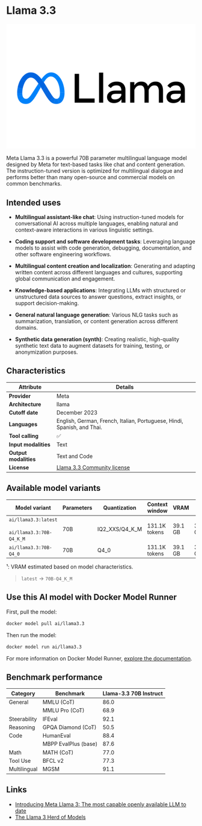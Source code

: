 # Llama 3.3

![logo](https://github.com/docker/model-cards/raw/refs/heads/main/logos/meta-280x184-overview@2x.svg)

Meta Llama 3.3 is a powerful 70B parameter multilingual language model designed by Meta for text-based tasks like chat and content generation. The instruction-tuned version is optimized for multilingual dialogue and performs better than many open-source and commercial models on common benchmarks.

## Intended uses

- **Multilingual assistant-like chat**: Using instruction-tuned models for conversational AI across multiple languages, enabling natural and context-aware interactions in various linguistic settings.

- **Coding support and software development tasks**: Leveraging language models to assist with code generation, debugging, documentation, and other software engineering workflows.

- **Multilingual content creation and localization**: Generating and adapting written content across different languages and cultures, supporting global communication and engagement.

- **Knowledge-based applications**: Integrating LLMs with structured or unstructured data sources to answer questions, extract insights, or support decision-making.

- **General natural language generation**: Various NLG tasks such as summarization, translation, or content generation across different domains.

- **Synthetic data generation (synth)**: Creating realistic, high-quality synthetic text data to augment datasets for training, testing, or anonymization purposes.

## Characteristics

| Attribute             | Details        |
|---------------------- |----------------|
| **Provider**          | Meta           |
| **Architecture**      | llama          |
| **Cutoff date**       | December 2023  |
| **Languages**         | English, German, French, Italian, Portuguese, Hindi, Spanish, and Thai.|
| **Tool calling**      | ✅             |
| **Input modalities**  | Text           |
| **Output modalities** | Text and Code  |
| **License**           | [Llama 3.3 Community license](https://github.com/meta-llama/llama-models/blob/main/models/llama3_3/LICENSE)     |

## Available model variants

| Model variant | Parameters | Quantization | Context window | VRAM | Size |
|---------------|------------|--------------|----------------|------|-------|
| `ai/llama3.3:latest`<br><br>`ai/llama3.3:70B-Q4_K_M` | 70B | IQ2_XXS/Q4_K_M | 131.1K tokens | 39.1 GB | 39.59 GiB |
| `ai/llama3.3:70B-Q4_0` | 70B | Q4_0 | 131.1K tokens | 39.1 GB | 37.22 GiB |

¹: VRAM estimated based on model characteristics.

> `latest` → `70B-Q4_K_M`

## Use this AI model with Docker Model Runner

First, pull the model:

```bash
docker model pull ai/llama3.3
```

Then run the model:

```bash
docker model run ai/llama3.3
```

For more information on Docker Model Runner, [explore the documentation](https://docs.docker.com/desktop/features/model-runner/).

## Benchmark performance

| Category     | Benchmark                | Llama-3.3 70B Instruct |
|--------------|--------------------------|------------------------|
| General      | MMLU (CoT)               | 86.0                   |
|              | MMLU Pro (CoT)           | 68.9                   |
| Steerability | IFEval                   | 92.1                   |
| Reasoning    | GPQA Diamond (CoT)       | 50.5                   |
| Code         | HumanEval                | 88.4                   |
|              | MBPP EvalPlus (base)     | 87.6                   |
| Math         | MATH (CoT)               | 77.0                   |
| Tool Use     | BFCL v2                  | 77.3                   |
| Multilingual | MGSM                     | 91.1                   |

## Links
- [Introducing Meta Llama 3: The most capable openly available LLM to date](https://ai.meta.com/blog/meta-llama-3/)
- [The Llama 3 Herd of Models](https://arxiv.org/pdf/2407.21783)
